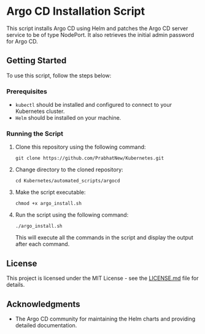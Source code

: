 # Argo CD Installation Script

This script installs Argo CD using Helm and patches the Argo CD server service to be of type NodePort. It also retrieves the initial admin password for Argo CD.

## Getting Started

To use this script, follow the steps below:

### Prerequisites

- `kubectl` should be installed and configured to connect to your Kubernetes cluster.
- `Helm` should be installed on your machine.

### Running the Script

1. Clone this repository using the following command:

   ````
   git clone https://github.com/PrabhatNew/Kubernetes.git
   ````

2. Change directory to the cloned repository:

   ````
   cd Kubernetes/automated_scripts/argocd
   ````

3. Make the script executable:

   ````
   chmod +x argo_install.sh
   ````

4. Run the script using the following command:

   ````
   ./argo_install.sh
   ````

   This will execute all the commands in the script and display the output after each command.

## License

This project is licensed under the MIT License - see the [LICENSE.md](LICENSE.md) file for details.

## Acknowledgments

- The Argo CD community for maintaining the Helm charts and providing detailed documentation.